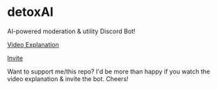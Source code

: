 # detoxAI
AI-powered moderation &amp; utility Discord Bot!

[Video Explanation](https://youtu.be/zYD2VBgabX8)

[Invite](https://discord.com/oauth2/authorize?client_id=784109092330799124&permissions=8&scope=bot)

Want to support me/this repo? I'd be more than happy if you watch the video explanation & invite the bot.
Cheers!
